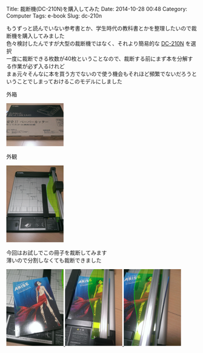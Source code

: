 Title: 裁断機(DC-210N)を購入してみた
Date: 2014-10-28 00:48
Category: Computer
Tags: e-book
Slug: dc-210n

もうずっと読んでいない参考書とか、学生時代の教科書とかを整理したいので裁断機を購入してみました  
色々検討したんですが大型の裁断機ではなく、それより簡易的な [DC-210N](http://www.carl.co.jp/item/DC-210N.html) を選択  
一度に裁断できる枚数が40枚ということなので、裁断する前にまず本を分解する作業が必ず入るけれど  
まぁ元々そんなに本を買う方でないので使う機会もそれほど頻繁でないだろうということでしまっておけるこのモデルにしました

外箱
<p class="center-text">
<a class="image-box" href="/static/images/2014/10/DC-210N_1.jpg">
<img src="/static/images/2014/10/DC-210N_1.jpg" width="30%" height="30%">
</a>
</p>

外観
<p class="center-text">
<a class="image-box" href="/static/images/2014/10/DC-210N_2.jpg">
<img src="/static/images/2014/10/DC-210N_2.jpg" width="30%" height="30%">
</a>
</p>

今回はお試しでこの冊子を裁断してみます  
薄いので分割しなくても裁断できました
<p class="center-text">
<a class="image-box" href="/static/images/2014/10/DC-210N_3.jpg">
<img src="/static/images/2014/10/DC-210N_3.jpg" width="30%" height="30%">
</a>
<a class="image-box" href="/static/images/2014/10/DC-210N_4.jpg">
<img src="/static/images/2014/10/DC-210N_4.jpg" width="30%" height="30%">
</a>
<a class="image-box" href="/static/images/2014/10/DC-210N_5.jpg">
<img src="/static/images/2014/10/DC-210N_5.jpg" width="30%" height="30%">
</a>
</p>
